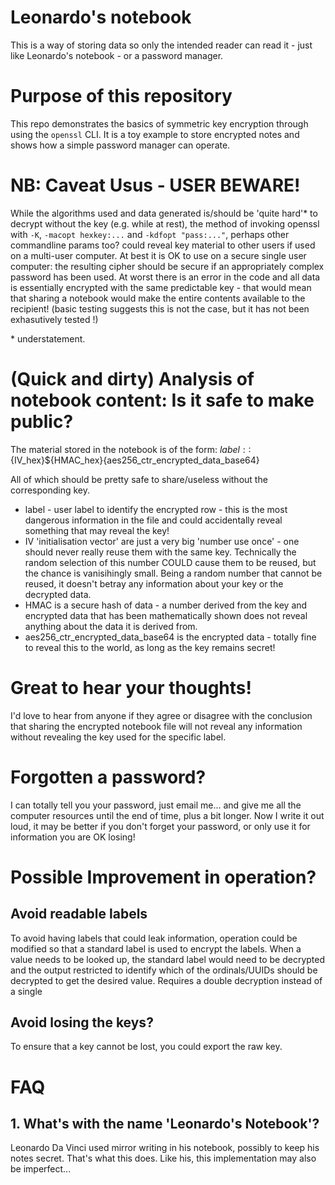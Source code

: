 # Leonardo's notebook
This is a way of storing data so only the intended reader can read it - just like Leonardo's notebook - or a password manager.

# Purpose of this repository
This repo demonstrates the basics of symmetric key encryption through using the `openssl` CLI.
It is a toy example to store encrypted notes and shows how a simple password manager can operate.

# NB: Caveat Usus - USER BEWARE!
While the algorithms used and data generated is/should be 'quite hard'\* to decrypt without the key (e.g. while at rest), the method of invoking openssl with `-K`, `-macopt hexkey:...` and `-kdfopt "pass:..."`, perhaps other commandline params too? could reveal key material to other users if used on a multi-user computer.
At best it is OK to use on a secure single user computer: the resulting cipher should be secure if an appropriately complex password has been used.
At worst there is an error in the code and all data is essentially encrypted with the same predictable key - that would mean that sharing a notebook would make the entire contents available to the recipient! (basic testing suggests this is not the case, but it has not been exhasutively tested !)

\* understatement.

# (Quick and dirty) Analysis of notebook content: Is it safe to make public?

The material stored in the notebook is of the form:
    ${label}::${IV_hex}${HMAC_hex}{aes256_ctr_encrypted_data_base64}

All of which should be pretty safe to share/useless without the corresponding key.

* label - user label to identify the encrypted row - this is the most dangerous information in the file and could accidentally reveal something that may reveal the key!
* IV 'initialisation vector' are just a very big 'number use once' - one should never really reuse them with the same key.  Technically the random selection of this number COULD cause them to be reused, but the chance is vanisihingly small.  Being a random number that cannot be reused, it doesn't betray any information about your key or the decrypted data.
* HMAC is a secure hash of data - a number derived from the key and encrypted data that has been mathematically shown does not reveal anything about the data it is derived from.
* aes256_ctr_encrypted_data_base64 is the encrypted data - totally fine to reveal this to the world, as long as the key remains secret!




# Great to hear your thoughts!
I'd love to hear from anyone if they agree or disagree with the conclusion that sharing the encrypted notebook file will not reveal any information without revealing the key used for the specific label.

# Forgotten a password?
I can totally tell you your password, just email me... and give me all the computer resources until the end of time, plus a bit longer.  Now I write it out loud, it may be better if you don't forget your password, or only use it for information you are OK losing!


# Possible Improvement in operation?
## Avoid readable labels
To avoid having labels that could leak information, operation could be modified so that a standard label is used to encrypt the labels.  When a value needs to be looked up, the standard label would need to be decrypted and the output restricted to identify which of the ordinals/UUIDs should be decrypted to get the desired value.  Requires a double decryption instead of a single

## Avoid losing the keys?
To ensure that a key cannot be lost, you could export the raw key.


# FAQ

## 1. What's with the name 'Leonardo's Notebook'?
Leonardo Da Vinci used mirror writing in his notebook, possibly to keep his notes secret.  That's what this does.  Like his, this implementation may also be imperfect...
